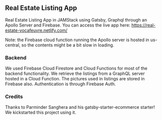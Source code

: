 ## Real Estate Listing App
Real Estate Listing App in JAMStack using Gatsby, Graphql through an Apollo Server and Firebase. You can access the live app here: https://real-estate-vocafeuvre.netlify.com/

Note: the Firebase cloud function running the Apollo server is hosted in us-central, so the contents might be a bit slow in loading.

### Backend
We used Firebase Cloud Firestore and Cloud Functions for most of the backend functionality. We retrieve the listings from a GraphQL server hosted in a Cloud Function. The pictures used in listings are stored in Firebase also. Authentication is through Firebase Auth.

### Credits
Thanks to Parminder Sanghera and his gatsby-starter-ecommerce starter! We kickstarted this project using it.
